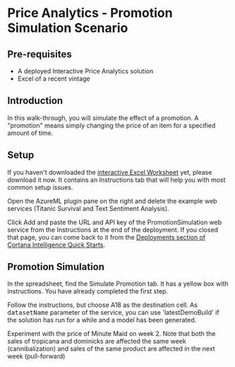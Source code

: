# Price Analytics - Promotion Simulation Scenario

## Pre-requisites

* A deployed Interactive Price Analytics solution
* Excel of a recent vintage

## Introduction

In this walk-through, you will simulate the effect of a promotion.
A "promotion" means simply changing the price of an item for a specified amount of time.

## Setup

If you haven't downloaded the [interactive Excel Worksheet](https://aka.ms/pricingxls) yet,
please download it now. It contains an Instructions tab that will help you with most
common setup issues.

Open the AzureML plugin pane on the right and delete the example web services (Titanic Survival
and Text Sentiment Analysis). 

Click Add and paste the URL and API key of the PromotionSimulation
web service from the Instructions at the end of the deployment. If you closed that page, you
can come back to it from the 
[Deployments section of Cortana Intelligence Quick Starts](https://start.cortanaintelligence.com/Deployments).


## Promotion Simulation

In the spreadsheet, find the Simulate Promotion tab. It has a yellow box with instructions.
You have already completed the first step.

Follow the instructions, but choose A18 as the destination cell. 
As <tt>datasetName</tt> parameter of the service, you can use 'latestDemoBuild'
if the solution has run for a while and a model has been generated.

Experiment with the price of Minute Maid on week 2. Note that both the sales
of tropicana and dominicks are affected the same week (cannibalization)
and sales of the same product are affected in the next week (pull-forward)
